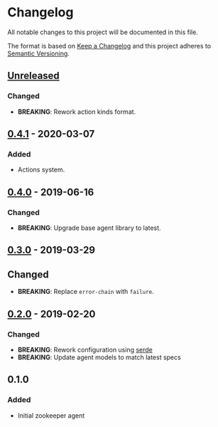 # Changelog
All notable changes to this project will be documented in this file.

The format is based on [Keep a Changelog](http://keepachangelog.com/en/1.0.0/)
and this project adheres to [Semantic Versioning](http://semver.org/spec/v2.0.0.html).

## [Unreleased]
### Changed
- **BREAKING**: Rework action kinds format.

## [0.4.1] - 2020-03-07
### Added
- Actions system.

## [0.4.0] - 2019-06-16
### Changed
- **BREAKING**: Upgrade base agent library to latest.

## [0.3.0] - 2019-03-29
## Changed
- **BREAKING**: Replace `error-chain` with `failure`.

## [0.2.0] - 2019-02-20
### Changed
- **BREAKING**: Rework configuration using [serde](https://docs.rs/serde)
- **BREAKING**: Update agent models to match latest specs

## 0.1.0
### Added
- Initial zookeeper agent


[Unreleased]: https://github.com/replicante-io/agents/compare/v0.4.1...HEAD
[0.4.1]: https://github.com/replicante-io/agents/compare/v0.4.0...v0.4.1
[0.4.0]: https://github.com/replicante-io/agents/compare/v0.3.0...v0.4.0
[0.3.0]: https://github.com/replicante-io/agents/compare/v0.2.0...v0.3.0
[0.2.0]: https://github.com/replicante-io/agents/compare/v0.1.0...v0.2.0

